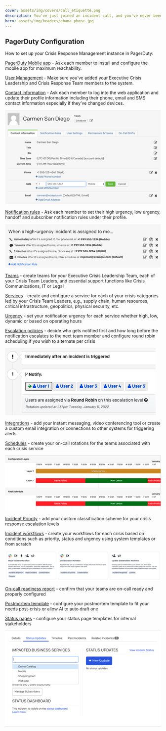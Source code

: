 ```yaml
---
cover: assets/img/covers/call_etiquette.png
description: You've just joined an incident call, and you've never been on one before. You have no idea what's going on, or what you're supposed to be doing. This page will help you through your first time on an incident call, and will provide a reference for future calls you may be a part of.
hero: assets/img/headers/obama_phone.jpg
---
```


## PagerDuty Configuration
How to set up your Crisis Response Management instance in PagerDuty:

[PagerDuty Mobile app](https://support.pagerduty.com/docs/mobile-app) - Ask each member to install and configure the mobile app for maximum reachability.

[User Management](https://support.pagerduty.com/docs/users#add-users) - Make sure you’ve added your Executive Crisis Leadership and Crisis Response Team members to the system.

[Contact information](https://support.pagerduty.com/docs/user-profile) - Ask each member to log into the web application and update their profile information including their phone, email and SMS contact information especially if they’ve changed devices.

![PagerDuty user contact information settings](../assets/img/crisis/09_usercontactinfo.png)

[Notification rules](https://support.pagerduty.com/docs/user-profile#notification-rules) - Ask each member to set their high urgency, low urgency, handoff and subscriber notification rules under their profile.

![Use multiple contact methods for high urgency incidents](../assets/img/crisis/10_highurgencynotifications.png)

[Teams](https://support.pagerduty.com/docs/teams) - create teams for your Executive Crisis Leadership Team, each of your Crisis Team Leaders, and essential support functions like Crisis Communications, IT or Legal

[Services](https://support.pagerduty.com/docs/services-and-integrations#create-a-service) - create and configure a service for each of your crisis categories led by your Crisis Team Leaders, e.g., supply chain, human resources, critical infrastructure, geopolitics, physical security, etc.

[Urgency](https://support.pagerduty.com/docs/service-settings#notification-urgency) - set your notification urgency for each service whether high, low, dynamic or based on operating hours

[Escalation policies](https://support.pagerduty.com/docs/escalation-policies#create-an-escalation-policy) - decide who gets notified first and how long before the notification escalates to the next team member and configure round robin scheduling if you wish to alternate per crisis

![Escalation policies determine which responders are contacted](../assets/img/crisis/11_escalationpolicy.png)

[Integrations](https://support.pagerduty.com/docs/services-and-integrations#add-integrations-to-an-existing-service) - add your instant messaging, video conferencing tool or create a custom email integration or connections to other systems for triggering alerts

[Schedules](https://support.pagerduty.com/docs/schedule-basics#create-a-schedule) - create your on-call rotations for the teams associated with each crisis service

![Using multiple layers in schedules helps teams create full coverage](../assets/img/crisis/12_schedulelayers.png)

[Incident Priority](https://support.pagerduty.com/docs/incident-priority) - add your custom classification scheme for your crisis response escalation levels

[Incident workflows](https://support.pagerduty.com/docs/incident-workflows) - create your workflows for each crisis based on conditions such as priority, status and urgency using system templates or from scratch

![Incident workflows can help with communication and coordination](../assets/img/crisis/13_incidentworkflows.png)

[On-call readiness report](https://support.pagerduty.com/docs/on-call-readiness-reports) - confirm that your teams are on-call ready and properly configured

[Postmortem template](https://support.pagerduty.com/docs/postmortems#customize-the-postmortem-template) - configure your postmortem template to fit your needs post-crisis or allow AI to auto draft one

[Status pages](https://support.pagerduty.com/docs/status-pages) - configure your status page templates for internal stakeholders

![Use status updates to communicate with stakeholders](../assets/img/crisis/14_incidentstatusupdates.png)

